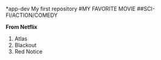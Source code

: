 *app-dev
My first repository
#MY FAVORITE MOVIE
##SCI-FI/ACTION/COMEDY

**From Netflix**
1. Atlas
2. Blackout
3. Red Notice
